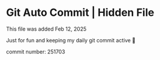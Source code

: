 # Git Auto Commit | Hidden File

This file was added Feb 12, 2025

Just for fun and keeping my daily git commit active 🤪

commit number: 251703
